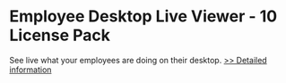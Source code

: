 # Employee Desktop Live Viewer - 10 License Pack
See live what your employees are doing on their desktop.
[>> Detailed information](https://secure.element5.com/esales/product.html?productid=300366687&affiliateid=200057808)